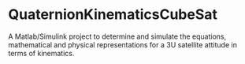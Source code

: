 # QuaternionKinematicsCubeSat
A Matlab/Simulink project to determine and simulate the equations, mathematical and physical representations for a 3U satellite attitude in terms of kinematics. 
